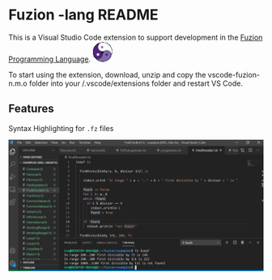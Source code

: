 # Fuzion -lang README

This is a Visual Studio Code extension to support development in the [Fuzion Programming Language](https://flang.dev).
![Fuzion logo](images/fuzion_logo_40.png)


To start using the extension, download, unzip and copy the vscode-fuzion-n.m.o folder into your <user home>/.vscode/extensions folder and restart VS Code.

## Features

Syntax Highlighting for `.fz` files

![Preview](images/vscode.png)
